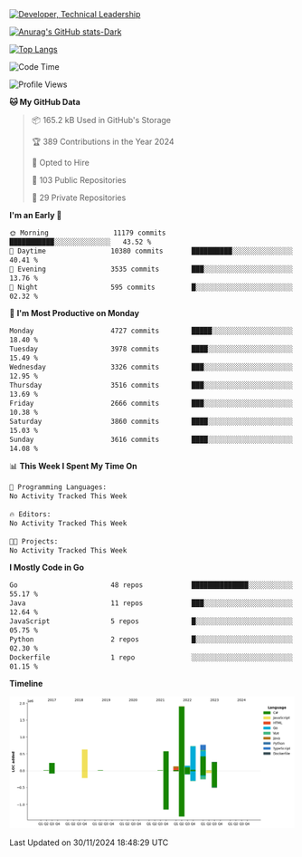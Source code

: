 <div>
  <a href="https://www.linkedin.com/in/arielpineiro/" target="_blank" rel="nofollow noopener noreferrer">
    <img src="https://img.shields.io/badge/-LinkedIn-%230077B5?style=for-the-badge&logo=linkedin&logoColor=white" alt="Developer, Technical Leadership" title="Ariel Piñeiro">
  </a>
</div>

[![Anurag's GitHub stats-Dark](https://github-readme-stats.vercel.app/api?username=arielsrv&show_icons=true&theme=dark#gh-dark-mode-only)](https://github.com/anuraghazra/github-readme-stats#gh-dark-mode-only)

[![Top Langs](https://github-readme-stats.vercel.app/api/top-langs/?username=arielsrv&layout=compact&langs_count=10&theme=dark#gh-dark-mode-only)](https://github.com/anuraghazra/github-readme-stats&theme=dark#gh-dark-mode-only)

<!--START_SECTION:waka-->
![Code Time](http://img.shields.io/badge/Code%20Time-1%2C107%20hrs%2035%20mins-blue)

![Profile Views](http://img.shields.io/badge/Profile%20Views-3-blue)

**🐱 My GitHub Data** 

> 📦 165.2 kB Used in GitHub's Storage 
 > 
> 🏆 389 Contributions in the Year 2024
 > 
> 💼 Opted to Hire
 > 
> 📜 103 Public Repositories 
 > 
> 🔑 29 Private Repositories 
 > 
**I'm an Early 🐤** 

```text
🌞 Morning                11179 commits       ███████████░░░░░░░░░░░░░░   43.52 % 
🌆 Daytime                10380 commits       ██████████░░░░░░░░░░░░░░░   40.41 % 
🌃 Evening                3535 commits        ███░░░░░░░░░░░░░░░░░░░░░░   13.76 % 
🌙 Night                  595 commits         █░░░░░░░░░░░░░░░░░░░░░░░░   02.32 % 
```
📅 **I'm Most Productive on Monday** 

```text
Monday                   4727 commits        █████░░░░░░░░░░░░░░░░░░░░   18.40 % 
Tuesday                  3978 commits        ████░░░░░░░░░░░░░░░░░░░░░   15.49 % 
Wednesday                3326 commits        ███░░░░░░░░░░░░░░░░░░░░░░   12.95 % 
Thursday                 3516 commits        ███░░░░░░░░░░░░░░░░░░░░░░   13.69 % 
Friday                   2666 commits        ███░░░░░░░░░░░░░░░░░░░░░░   10.38 % 
Saturday                 3860 commits        ████░░░░░░░░░░░░░░░░░░░░░   15.03 % 
Sunday                   3616 commits        ████░░░░░░░░░░░░░░░░░░░░░   14.08 % 
```


📊 **This Week I Spent My Time On** 

```text
💬 Programming Languages: 
No Activity Tracked This Week

🔥 Editors: 
No Activity Tracked This Week

🐱‍💻 Projects: 
No Activity Tracked This Week
```

**I Mostly Code in Go** 

```text
Go                       48 repos            ██████████████░░░░░░░░░░░   55.17 % 
Java                     11 repos            ███░░░░░░░░░░░░░░░░░░░░░░   12.64 % 
JavaScript               5 repos             █░░░░░░░░░░░░░░░░░░░░░░░░   05.75 % 
Python                   2 repos             █░░░░░░░░░░░░░░░░░░░░░░░░   02.30 % 
Dockerfile               1 repo              ░░░░░░░░░░░░░░░░░░░░░░░░░   01.15 % 
```



**Timeline**

![Lines of Code chart](https://raw.githubusercontent.com/arielsrv/arielsrv/main/assets/bar_graph.png)


 Last Updated on 30/11/2024 18:48:29 UTC
<!--END_SECTION:waka-->
